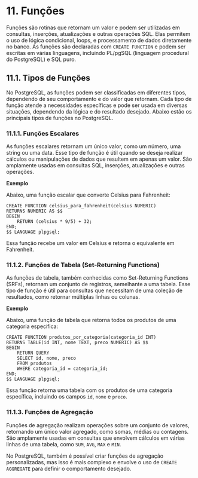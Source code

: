 # 11. Funções

Funções são rotinas que retornam um valor e podem ser utilizadas em consultas, inserções, atualizações e outras operações SQL. Elas permitem o uso de lógica condicional, loops, e processamento de dados diretamente no banco. As funções são declaradas com `CREATE FUNCTION` e podem ser escritas em várias linguagens, incluindo PL/pgSQL (linguagem procedural do PostgreSQL) e SQL puro.

## 11.1. Tipos de Funções

No PostgreSQL, as funções podem ser classificadas em diferentes tipos, dependendo de seu comportamento e do valor que retornam. Cada tipo de função atende a necessidades específicas e pode ser usada em diversas situações, dependendo da lógica e do resultado desejado. Abaixo estão os principais tipos de funções no PostgreSQL.

### 11.1.1. Funções Escalares

As funções escalares retornam um único valor, como um número, uma string ou uma data. Esse tipo de função é útil quando se deseja realizar cálculos ou manipulações de dados que resultem em apenas um valor. São amplamente usadas em consultas SQL, inserções, atualizações e outras operações.

**Exemplo**

Abaixo, uma função escalar que converte Celsius para Fahrenheit:

```
CREATE FUNCTION celsius_para_fahrenheit(celsius NUMERIC) 
RETURNS NUMERIC AS $$
BEGIN
    RETURN (celsius * 9/5) + 32;
END;
$$ LANGUAGE plpgsql;
```

Essa função recebe um valor em Celsius e retorna o equivalente em Fahrenheit.

### 11.1.2. Funções de Tabela (Set-Returning Functions)

As funções de tabela, também conhecidas como Set-Returning Functions (SRFs), retornam um conjunto de registros, semelhante a uma tabela. Esse tipo de função é útil para consultas que necessitam de uma coleção de resultados, como retornar múltiplas linhas ou colunas.

**Exemplo**

Abaixo, uma função de tabela que retorna todos os produtos de uma categoria específica:

```
CREATE FUNCTION produtos_por_categoria(categoria_id INT)
RETURNS TABLE(id INT, nome TEXT, preco NUMERIC) AS $$
BEGIN
    RETURN QUERY
    SELECT id, nome, preco
    FROM produtos
    WHERE categoria_id = categoria_id;
END;
$$ LANGUAGE plpgsql;
```

Essa função retorna uma tabela com os produtos de uma categoria específica, incluindo os campos `id`, `nome` e `preco`.

### 11.1.3. Funções de Agregação

Funções de agregação realizam operações sobre um conjunto de valores, retornando um único valor agregado, como somas, médias ou contagens. São amplamente usadas em consultas que envolvem cálculos em várias linhas de uma tabela, como `SUM`, `AVG`, `MAX` e `MIN`.

No PostgreSQL, também é possível criar funções de agregação personalizadas, mas isso é mais complexo e envolve o uso de `CREATE AGGREGATE` para definir o comportamento desejado.